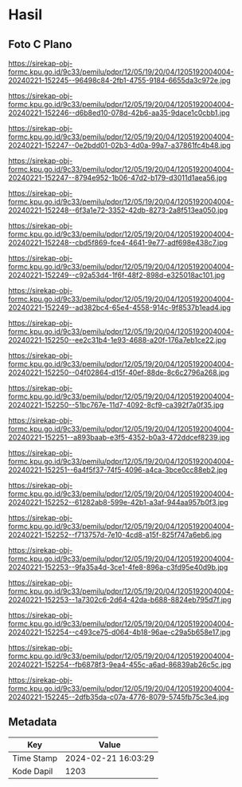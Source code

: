 # Hasil

## Foto C Plano

https://sirekap-obj-formc.kpu.go.id/9c33/pemilu/pdpr/12/05/19/20/04/1205192004004-20240221-152245--96498c84-2fb1-4755-9184-6655da3c972e.jpg

https://sirekap-obj-formc.kpu.go.id/9c33/pemilu/pdpr/12/05/19/20/04/1205192004004-20240221-152246--d6b8ed10-078d-42b6-aa35-9dace1c0cbb1.jpg

https://sirekap-obj-formc.kpu.go.id/9c33/pemilu/pdpr/12/05/19/20/04/1205192004004-20240221-152247--0e2bdd01-02b3-4d0a-99a7-a37861fc4b48.jpg

https://sirekap-obj-formc.kpu.go.id/9c33/pemilu/pdpr/12/05/19/20/04/1205192004004-20240221-152247--8794e952-1b06-47d2-b179-d3011d1aea56.jpg

https://sirekap-obj-formc.kpu.go.id/9c33/pemilu/pdpr/12/05/19/20/04/1205192004004-20240221-152248--6f3a1e72-3352-42db-8273-2a8f513ea050.jpg

https://sirekap-obj-formc.kpu.go.id/9c33/pemilu/pdpr/12/05/19/20/04/1205192004004-20240221-152248--cbd5f869-fce4-4641-9e77-adf698e438c7.jpg

https://sirekap-obj-formc.kpu.go.id/9c33/pemilu/pdpr/12/05/19/20/04/1205192004004-20240221-152249--c92a53d4-1f6f-48f2-898d-e325018ac101.jpg

https://sirekap-obj-formc.kpu.go.id/9c33/pemilu/pdpr/12/05/19/20/04/1205192004004-20240221-152249--ad382bc4-65e4-4558-914c-9f8537b1ead4.jpg

https://sirekap-obj-formc.kpu.go.id/9c33/pemilu/pdpr/12/05/19/20/04/1205192004004-20240221-152250--ee2c31b4-1e93-4688-a20f-176a7eb1ce22.jpg

https://sirekap-obj-formc.kpu.go.id/9c33/pemilu/pdpr/12/05/19/20/04/1205192004004-20240221-152250--04f02864-d15f-40ef-88de-8c6c2796a268.jpg

https://sirekap-obj-formc.kpu.go.id/9c33/pemilu/pdpr/12/05/19/20/04/1205192004004-20240221-152250--51bc767e-11d7-4092-8cf9-ca392f7a0f35.jpg

https://sirekap-obj-formc.kpu.go.id/9c33/pemilu/pdpr/12/05/19/20/04/1205192004004-20240221-152251--a893baab-e3f5-4352-b0a3-472ddcef8239.jpg

https://sirekap-obj-formc.kpu.go.id/9c33/pemilu/pdpr/12/05/19/20/04/1205192004004-20240221-152251--6a4f5f37-74f5-4096-a4ca-3bce0cc88eb2.jpg

https://sirekap-obj-formc.kpu.go.id/9c33/pemilu/pdpr/12/05/19/20/04/1205192004004-20240221-152252--61282ab8-599e-42b1-a3af-944aa957b0f3.jpg

https://sirekap-obj-formc.kpu.go.id/9c33/pemilu/pdpr/12/05/19/20/04/1205192004004-20240221-152252--f713757d-7e10-4cd8-a15f-825f747a6eb6.jpg

https://sirekap-obj-formc.kpu.go.id/9c33/pemilu/pdpr/12/05/19/20/04/1205192004004-20240221-152253--9fa35a4d-3ce1-4fe8-896a-c3fd95e40d9b.jpg

https://sirekap-obj-formc.kpu.go.id/9c33/pemilu/pdpr/12/05/19/20/04/1205192004004-20240221-152253--1a7302c6-2d64-42da-b688-8824eb795d7f.jpg

https://sirekap-obj-formc.kpu.go.id/9c33/pemilu/pdpr/12/05/19/20/04/1205192004004-20240221-152254--c493ce75-d064-4b18-96ae-c29a5b658e17.jpg

https://sirekap-obj-formc.kpu.go.id/9c33/pemilu/pdpr/12/05/19/20/04/1205192004004-20240221-152254--fb6878f3-9ea4-455c-a6ad-86839ab26c5c.jpg

https://sirekap-obj-formc.kpu.go.id/9c33/pemilu/pdpr/12/05/19/20/04/1205192004004-20240221-152245--2dfb35da-c07a-4776-8079-5745fb75c3e4.jpg


## Metadata

| Key        | Value               |
| ---------- | ------------------- |
| Time Stamp | 2024-02-21 16:03:29 |
| Kode Dapil | 1203                |



